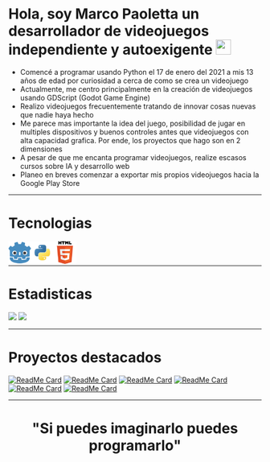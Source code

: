 # Hola, soy Marco Paoletta un desarrollador de videojuegos independiente y autoexigente <img src="https://user-images.githubusercontent.com/1303154/88677602-1635ba80-d120-11ea-84d8-d263ba5fc3c0.gif" width="30px" height="30px">

- Comencé a programar usando Python el 17 de enero del 2021 a mis 13 años de edad por curiosidad a cerca de como se crea un videojuego  
- Actualmente, me centro principalmente en la creación de videojuegos usando GDScript (Godot Game Engine)
- Realizo videojuegos frecuentemente tratando de innovar cosas nuevas que nadie haya hecho
- Me parece mas importante la idea del juego, posibilidad de jugar en multiples dispositivos y buenos controles antes que videojuegos con alta capacidad grafica. Por ende, los proyectos que hago son en 2 dimensiones
- A pesar de que me encanta programar videojuegos, realize escasos cursos sobre IA y desarrollo web
- Planeo en breves comenzar a exportar mis propios videojuegos hacia la Google Play Store

---

# Tecnologias
<img align="left" width="45" src="https://raw.githubusercontent.com/github/explore/80688e429a7d4ef2fca1e82350fe8e3517d3494d/topics/godot/godot.png">
<img align="left" width ="45px" src="https://raw.githubusercontent.com/github/explore/80688e429a7d4ef2fca1e82350fe8e3517d3494d/topics/python/python.png">
<img align="left" width ="45px" src="https://raw.githubusercontent.com/github/explore/80688e429a7d4ef2fca1e82350fe8e3517d3494d/topics/html/html.png">

<br/>
<br/>

---
# Estadisticas
<img height="180em" src= "https://github-readme-stats-eight-theta.vercel.app/api/top-langs/?username=MarcoPaoletta&layout=compact&langs_count=8&theme=tokyonight">
<img height="180em" src="https://github-readme-stats.vercel.app/api?username=MarcoPaoletta&&show_icons=true&theme=cobalt" height = 150>

---

# Proyectos destacados
[![ReadMe Card](https://github-readme-stats.vercel.app/api/pin/?username=MarcoPaoletta&repo=Dictionaries-Save-Load&theme=react)](https://github.com/MarcoPaoletta/Dictionaries-Save-Load)
[![ReadMe Card](https://github-readme-stats.vercel.app/api/pin/?username=MarcoPaoletta&repo=Touch&theme=react)](https://github.com/MarcoPaoletta/Touch)
[![ReadMe Card](https://github-readme-stats.vercel.app/api/pin/?username=MarcoPaoletta&repo=PlatformerComplete&theme=react)](https://github.com/MarcoPaoletta/PlatformerComplete)
[![ReadMe Card](https://github-readme-stats.vercel.app/api/pin/?username=MarcoPaoletta&repo=WaveShooter&theme=react)](https://github.com/MarcoPaoletta/WaveShooter)
[![ReadMe Card](https://github-readme-stats.vercel.app/api/pin/?username=MarcoPaoletta&repo=GitHubRepositoryGUIDE&theme=react)](https://github.com/MarcoPaoletta/GitHubRepositoryGUIDE)
[![ReadMe Card](https://github-readme-stats.vercel.app/api/pin/?username=MarcoPaoletta&repo=CatchEmAll&theme=react)](https://github.com/MarcoPaoletta/CatchEmAll)

---

<h1 align="center">
   "Si puedes imaginarlo puedes programarlo"
<h1/>
